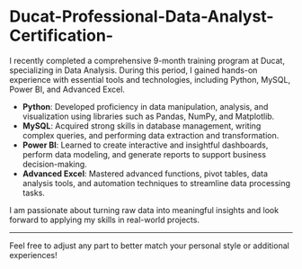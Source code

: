 # Ducat-Professional-Data-Analyst-Certification-


I recently completed a comprehensive 9-month training program at Ducat, specializing in Data Analysis. During this period, I gained hands-on experience with essential tools and technologies, including Python, MySQL, Power BI, and Advanced Excel.

- **Python**: Developed proficiency in data manipulation, analysis, and visualization using libraries such as Pandas, NumPy, and Matplotlib.
- **MySQL**: Acquired strong skills in database management, writing complex queries, and performing data extraction and transformation.
- **Power BI**: Learned to create interactive and insightful dashboards, perform data modeling, and generate reports to support business decision-making.
- **Advanced Excel**: Mastered advanced functions, pivot tables, data analysis tools, and automation techniques to streamline data processing tasks.

I am passionate about turning raw data into meaningful insights and look forward to applying my skills in real-world projects.

---

Feel free to adjust any part to better match your personal style or additional experiences!

